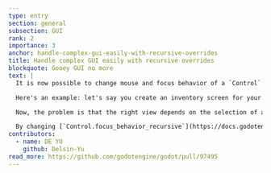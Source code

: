 ```yaml
---
type: entry
section: general
subsection: GUI
rank: 2
importance: 3
anchor: handle-complex-gui-easily-with-recursive-overrides
title: Handle complex GUI easily with recursive overrides
blockquote: Gooey GUI no more
text: |
  It is now possible to change mouse and focus behavior of a `Control` node recursively. This greatly helps creating complex GUI without breaking a sweat.

  Here's an example: let's say you create an inventory screen for your game. On the left, there's a grid displaying what's the hero is carrying. On the right, it shows a detailed view about the selected item on the left; a rotatable display of the item in 3D to examine every detail, a section containing a scrollable description, a box containing stats and modifiers (with hyperlinks for technical terms), and a list of buttons representing actions that are possible to do with it.

  Now, the problem is that the right view depends on the selection of an item on the left. The user shouldn't be able to interact with the detail view until it happens.

  By changing [`Control.focus_behavior_recursive`](https://docs.godotengine.org/en/latest/classes/class_control.html#class-control-property-focus-behavior-recursive) and [`Control.mouse_behavior_recursive`](https://docs.godotengine.org/en/latest/classes/class_control.html#class-control-property-mouse-behavior-recursive) of the detailed view container to their disabled value until an item selection, it now disables focus and mouse events for every children. You don't have to resort anymore to complex messages to manage behavior of `Control` groups.
contributors:
  - name: DE YU
    github: Delsin-Yu
read_more: https://github.com/godotengine/godot/pull/97495
---
```

